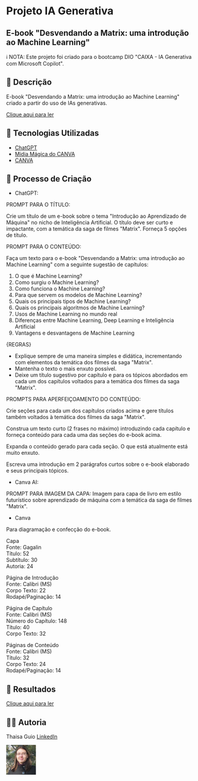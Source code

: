 # Projeto IA Generativa
## E-book "Desvendando a Matrix: uma introdução ao Machine Learning"

ℹ️ NOTA: Este projeto foi criado para o bootcamp DIO "CAIXA - IA Generativa com Microsoft Copilot".

## 📒 Descrição
E-book "Desvendando a Matrix: uma introdução ao Machine Learning" criado a partir do uso de IAs generativas.

[Clique aqui para ler](e-book-desvendando-a-matrix-uma-introducao-ao-machine-learning.pdf)

## 🤖 Tecnologias Utilizadas
- [ChatGPT](https://chatgpt.com/)
- [Mídia Mágica do CANVA](https://www.canva.com/pt_br/magia/)
- [CANVA](https://www.canva.com/)

## 🧐 Processo de Criação

- ChatGPT:

PROMPT PARA O TÍTULO:

Crie um título de um e-book sobre o tema "Introdução ao Aprendizado de Máquina" no nicho de Inteligência Artificial. O título deve ser curto e impactante, com a temática da saga de filmes "Matrix". Forneça 5 opções de título.

PROMPT PARA O CONTEÚDO:

Faça um texto para o e-book "Desvendando a Matrix: uma introdução ao Machine Learning" com a seguinte sugestão de capítulos: 
1. O que é Machine Learning?
2. Como surgiu o Machine Learning?
3. Como funciona o Machine Learning?
4. Para que servem os modelos de Machine Learning?
5. Quais os principais tipos de Machine Learning?
6. Quais os principais algoritmos de Machine Learning?
7. Usos de Machine Learning no mundo real
8. Diferenças entre Machine Learning, Deep Learning e Inteligência Artificial
9. Vantagens e desvantagens de Machine Learning

{REGRAS}
- Explique sempre de uma maneira simples e didática, incrementando com elementos da temática dos filmes da saga "Matrix".
- Mantenha o texto o mais enxuto possível.
- Deixe um título sugestivo por capítulo e para os tópicos abordados em cada um dos capítulos voltados para a temática dos filmes da saga "Matrix".

PROMPTS PARA APERFEIÇOAMENTO DO CONTEÚDO:

Crie seções para cada um dos capítulos criados acima e gere títulos também voltados à temática dos filmes da saga "Matrix".

Construa um texto curto (2 frases no máximo) introduzindo cada capítulo e forneça conteúdo para cada uma das seções do e-book acima.

Expanda o conteúdo gerado para cada seção. O que está atualmente está muito enxuto.

Escreva uma introdução em 2 parágrafos curtos sobre o e-book elaborado e seus principais tópicos.

- Canva AI:

PROMPT PARA IMAGEM DA CAPA:
Imagem para capa de livro em estilo futurístico sobre aprendizado de máquina com a temática da saga de filmes "Matrix".

- Canva

Para diagramação e confecção do e-book.

Capa  
Fonte: Gagalin  
Título: 52  
Subtítulo: 30  
Autoria: 24  

Página de Introdução  
Fonte: Calibri (MS)  
Corpo Texto: 22  
Rodapé/Paginação: 14  

Página de Capítulo  
Fonte: Calibri (MS)  
Número do Capítulo: 148  
Título: 40  
Corpo Texto: 32  

Páginas de Conteúdo  
Fonte: Calibri (MS)  
Título: 32  
Corpo Texto: 24  
Rodapé/Paginação: 14  

## 🚀 Resultados

[Clique aqui para ler](e-book-desvendando-a-matrix-uma-introducao-ao-machine-learning.pdf)

## 👨‍💻 Autoria

Thaisa Guio
[LinkedIn](https://www.linkedin.com/thaisa-guio/) 

<img src="/images/thaisa-guio.png" width="80">
